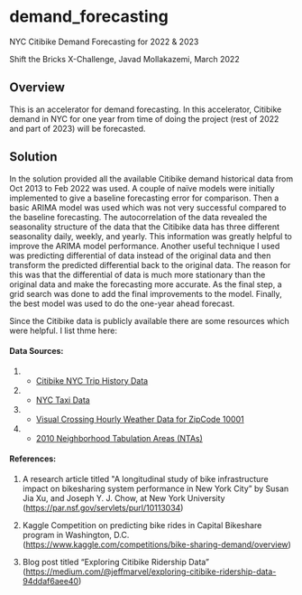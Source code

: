 # demand_forecasting
NYC Citibike Demand Forecasting for 2022 & 2023

Shift the Bricks X-Challenge, Javad Mollakazemi, March 2022

## Overview
This is an accelerator for demand forecasting. In this accelerator, Citibike demand in NYC for one year from time of doing the project (rest of 2022 and part of 2023) will be forecasted.

## Solution
In the solution provided all the available Citibike demand historical data from Oct 2013 to Feb 2022 was used. A couple of naïve models were initially implemented to give a baseline forecasting error for comparison. Then a basic ARIMA model was used which was not very successful compared to the baseline forecasting. The autocorrelation of the data revealed the seasonality structure of the data that the Citibike data has three different seasonality daily, weekly, and yearly. This information was greatly helpful to improve the ARIMA model performance. Another useful technique I used was predicting differential of data instead of the original data and then transform the predicted differential back to the original data. The reason for this was that the differential of data is much more stationary than the original data and make the forecasting more accurate. As the final step, a grid search was done to add the final improvements to the model. Finally, the best model was used to do the one-year ahead forecast. 



Since the Citibike data is publicly available there are some resources which were helpful. I list thme here:

#### Data Sources:


1. * [Citibike NYC Trip History Data](https://s3.amazonaws.com/tripdata/index.html)
2. * [NYC Taxi Data](https://www1.nyc.gov/site/tlc/about/tlc-trip-record-data.page)
3. * [Visual Crossing Hourly Weather Data for ZipCode 10001](https://www.visualcrossing.com/weather/weather-data-services)
4. * [2010 Neighborhood Tabulation Areas (NTAs)](https://www1.nyc.gov/site/planning/data-maps/open-data/census-download-metadata.page)


#### References:

        
1. A research article titled "A longitudinal study of bike infrastructure impact on bikesharing system performance in New York City” by Susan Jia Xu, and Joseph Y. J. Chow, at New York University (https://par.nsf.gov/servlets/purl/10113034)

2. Kaggle Competition on predicting bike rides in Capital Bikeshare program in Washington, D.C.
(https://www.kaggle.com/competitions/bike-sharing-demand/overview)

3. Blog post titled “Exploring Citibike Ridership Data” (https://medium.com/@jeffmarvel/exploring-citibike-ridership-data-94ddaf6aee40)

